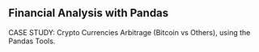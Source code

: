## Financial Analysis with Pandas
CASE STUDY: Crypto Currencies Arbitrage (Bitcoin vs Others), using the Pandas Tools.
